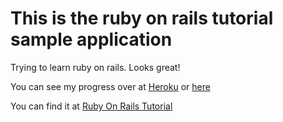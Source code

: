 # This is the ruby on rails tutorial sample application

Trying to learn ruby on rails. Looks great!

You can see my progress over at [Heroku](http://glacial-river-7785.herokuapp.com/) or [here](mighty-eyrie-9456.herokuapp.com)

You can find it at [Ruby On Rails Tutorial](http://www.railstutorial.org)